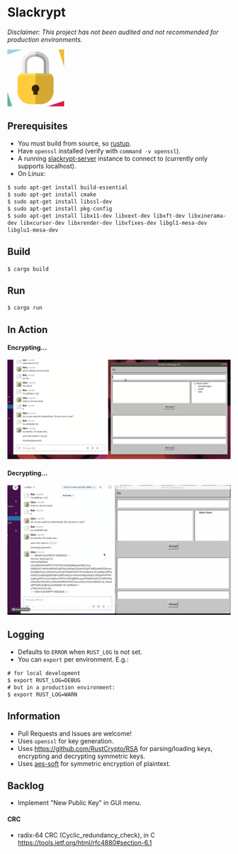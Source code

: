 # Slackrypt

_Disclaimer: This project has not been audited and not recommended for production environments._

<img src="https://github.com/jeffrade/slackrypt/blob/master/images/slackrypt.jpg" alt="logo" width="128" height="128">

## Prerequisites
 - You must build from source, so [rustup](https://rustup.rs/).
 - Have `openssl` installed (verify with `command -v openssl`).
 - A running [slackrypt-server](https://github.com/jeffrade/slackrypt/tree/master/server) instance to connect to (currently only supports localhost).
 - On Linux:
```
$ sudo apt-get install build-essential
$ sudo apt-get install cmake
$ sudo apt-get install libssl-dev
$ sudo apt-get install pkg-config
$ sudo apt-get install libx11-dev libxext-dev libxft-dev libxinerama-dev libxcursor-dev libxrender-dev libxfixes-dev libgl1-mesa-dev libglu1-mesa-dev
```

## Build
```
$ cargo build
```

## Run
```
$ cargo run
```

## In Action

#### Encrypting...

<img src="https://github.com/jeffrade/slackrypt/blob/master/images/slackrypt-encrypt.gif" alt="encrypt-gif" width="1000">

#### Decrypting...

<img src="https://github.com/jeffrade/slackrypt/blob/master/images/slackrypt-decrypt.gif" alt="decrypt-gif" width="1000">

## Logging
 - Defaults to `ERROR` when `RUST_LOG` is not set.
 - You can `export` per environment. E.g.:
```
# for local development
$ export RUST_LOG=DEBUG
# but in a production environment:
$ export RUST_LOG=WARN
```

## Information
 - Pull Requests and Issues are welcome!
 - Uses `openssl` for key generation.
 - Uses https://github.com/RustCrypto/RSA for parsing/loading keys, encrypting and decrypting symmetric keys.
 - Uses [aes-soft](https://github.com/RustCrypto/block-ciphers/#supported-algorithms) for symmetric encryption of plaintext.

## Backlog
 - Implement "New Public Key" in GUI menu.
#### CRC
 - radix-64 CRC (Cyclic_redundancy_check), in C https://tools.ietf.org/html/rfc4880#section-6.1
